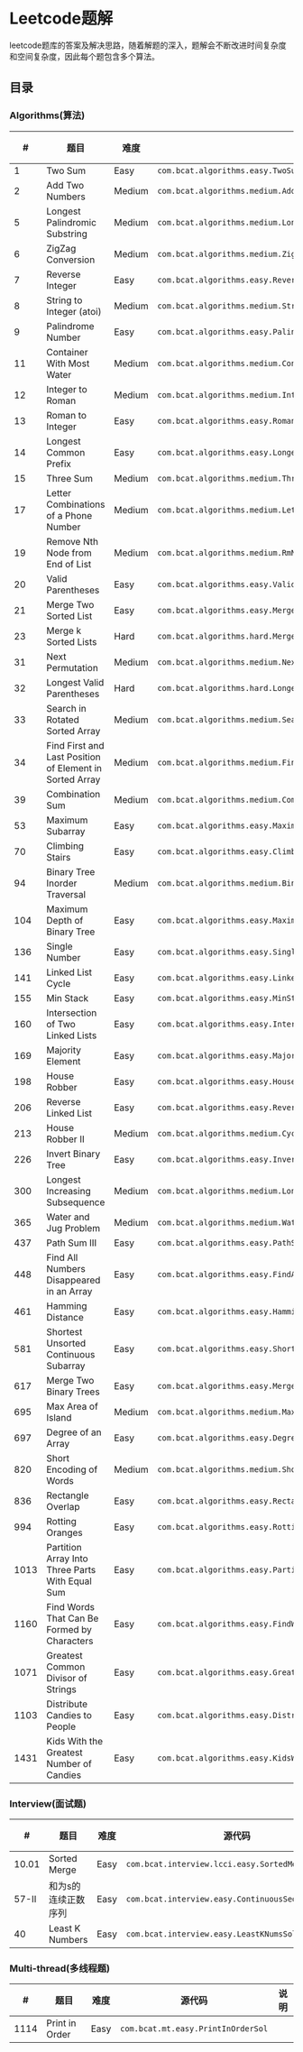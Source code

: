 # Leetcode题解

leetcode题库的答案及解决思路，随着解题的深入，题解会不断改进时间复杂度和空间复杂度，因此每个题包含多个算法。

## 目录

### Algorithms(算法)

|   #   |      题目     |  难度 |     源代码       |     说明     |  
|-------|---------------|------|-----------------|--------------|
|1  | Two Sum | Easy | ```com.bcat.algorithms.easy.TwoSumSol``` |  |
|2  | Add Two Numbers | Medium | ```com.bcat.algorithms.medium.AddTwoNumbersSol```|  |
|5  | Longest Palindromic Substring | Medium | ```com.bcat.algorithms.medium.LongestPalindromSol```|  |  
|6  | ZigZag Conversion | Medium | ```com.bcat.algorithms.medium.ZigZagConversionSol```|  |
|7  | Reverse Integer   | Easy |```com.bcat.algorithms.easy.ReverseIntegerSol```|  |  
|8  |String to Integer (atoi) | Medium | ```com.bcat.algorithms.medium.StringToIntegerSol```|  |  
|9  | Palindrome Number | Easy | ```com.bcat.algorithms.easy.PalindromNumberSol```|  |  
|11 | Container With Most Water | Medium | ```com.bcat.algorithms.medium.ContainerWithMostWaterSol``` |  |
|12 | Integer to Roman | Medium | ```com.bcat.algorithms.medium.Int2RomanSol```|  |
|13 | Roman to Integer | Easy | ```com.bcat.algorithms.easy.Roman2IntSol``` |  |
|14 | Longest Common Prefix | Easy | ```com.bcat.algorithms.easy.LongestCommonPrefixSol``` |  |  
|15 | Three Sum | Medium | ```com.bcat.algorithms.medium.ThreeSumSol``` |  |
|17 | Letter Combinations of a Phone Number | Medium | ```com.bcat.algorithms.medium.LetterCombinationsOfaPhoneNumberSol``` |  |
|19 | Remove Nth Node from End of List | Medium | ```com.bcat.algorithms.medium.RmNthNodeFromEndOfListSol``` |  |  
|20 | Valid Parentheses | Easy | ```com.bcat.algorithms.easy.ValidParenthesesSol``` |  |
|21 | Merge Two Sorted List | Easy | ```com.bcat.algorithms.easy.MergeTwoSortedListsSol``` |  |
|23 | Merge k Sorted Lists | Hard |   ```com.bcat.algorithms.hard.MergekSortedListsSol``` |  |  
|31 | Next Permutation | Medium | ```com.bcat.algorithms.medium.NextPermutationSol``` |  |
|32 | Longest Valid Parentheses | Hard | ```com.bcat.algorithms.hard.LongestValidParenthesesSol``` |  |  
|33 | Search in Rotated Sorted Array | Medium | ```com.bcat.algorithms.medium.SearchInRotatedSortedArraySol``` |  |
|34 | Find First and Last Position of Element in Sorted Array | Medium | ```com.bcat.algorithms.medium.FindFirstAndLastPositionOfElementInSortedArraySol``` |  |  
|39 | Combination Sum | Medium | ```com.bcat.algorithms.medium.CombinationSumSol``` |  |  
|53 | Maximum Subarray | Easy | ```com.bcat.algorithms.easy.MaximumSubarraySol``` |  |  
|70 | Climbing Stairs | Easy | ```com.bcat.algorithms.easy.ClimbingStairsSol``` |  |  
|94 | Binary Tree Inorder Traversal | Medium | ```com.bcat.algorithms.medium.BinaryTreeInorderTraversalSol``` |  |
|104 | Maximum Depth of Binary Tree | Easy | ```com.bcat.algorithms.easy.MaximumDepthOfBinaryTreeSol``` |  |  
|136 | Single Number | Easy | ```com.bcat.algorithms.easy.SingleNumberSol``` |  |  
|141 | Linked List Cycle | Easy | ```com.bcat.algorithms.easy.LinkedListCycleSol``` |  |  
|155 | Min Stack | Easy | ```com.bcat.algorithms.easy.MinStackSol``` |  |  
|160 | Intersection of Two Linked Lists | Easy | ```com.bcat.algorithms.easy.IntersectionOfTwoLinkedListsSol``` |  |  
|169 | Majority Element | Easy | ```com.bcat.algorithms.easy.MajorityElementSol``` |  |
|198 | House Robber | Easy | ```com.bcat.algorithms.easy.HouseRobberSol``` |  |   
|206 | Reverse Linked List | Easy | ```com.bcat.algorithms.easy.ReverseLinkedListSol``` |  |  
|213 | House Robber II | Medium | ```com.bcat.algorithms.medium.CycleHouseRobberSol``` |  |   
|226 | Invert Binary Tree | Easy | ```com.bcat.algorithms.easy.InvertBinaryTreeSol``` |  |  
|300 | Longest Increasing Subsequence | Medium | ```com.bcat.algorithms.medium.LongestIncreasingSubsequenceSol``` |  |  
|365 | Water and Jug Problem | Medium | ```com.bcat.algorithms.medium.WaterAndJugProblemSol``` |  |  
|437 | Path Sum III | Easy | ```com.bcat.algorithms.easy.PathSum3Sol``` |  |
|448 | Find All Numbers Disappeared in an Array | Easy | ```com.bcat.algorithms.easy.FindAllNumbersDisappearedInAnArraySol``` |  |
|461 | Hamming Distance | Easy | ```com.bcat.algorithms.easy.HammingDistanceSol``` |  |
|581 | Shortest Unsorted Continuous Subarray | Easy | ```com.bcat.algorithms.easy.ShortestUnsortedContinuousSubarraySol``` |  |  
|617 | Merge Two Binary Trees | Easy | ```com.bcat.algorithms.easy.MergeTwoBinaryTreesSol``` |  |  
|695 | Max Area of Island | Medium | ```com.bcat.algorithms.medium.MaxAreaOfIslandSol``` |  |  
|697 | Degree of an Array | Easy | ```com.bcat.algorithms.easy.DegreeOfAnArraySol``` |  |  
|820 | Short Encoding of Words | Medium | ```com.bcat.algorithms.medium.ShortEncodingOfWordsSol``` |  |  
|836 | Rectangle Overlap | Easy | ```com.bcat.algorithms.easy.RectangleOverlapSol``` |  |  
|994 | Rotting Oranges | Easy | ```com.bcat.algorithms.easy.RottingOrangesSol``` |  |
|1013 | Partition Array Into Three Parts With Equal Sum | Easy | ```com.bcat.algorithms.easy.PartitionArrayIntoThreePartsWithEqualSumSol``` |  |
|1160 | Find Words That Can Be Formed by Characters | Easy | ```com.bcat.algorithms.easy.FindWordsThatCanBeFormedByCharactersSol``` |  |  
|1071 | Greatest Common Divisor of Strings | Easy | ```com.bcat.algorithms.easy.GreatestCommonDivisorOfStringsSol``` |  |  
|1103 | Distribute Candies to People | Easy | ```com.bcat.algorithms.easy.DistributeCandies2PeopleSol``` |  |  
|1431 | Kids With the Greatest Number of Candies | Easy | ```com.bcat.algorithms.easy.KidsWithTheGreatestNumOfCandiesSol``` |  |  

### Interview(面试题)  

|   #   |      题目     |  难度 |     源代码       |     说明     |  
|-------|---------------|------|-----------------|--------------|
|10.01 | Sorted Merge | Easy | ```com.bcat.interview.lcci.easy.SortedMergeSol``` |  |
|57-II | 和为s的连续正数序列 | Easy | ```com.bcat.interview.easy.ContinuousSequenceSumSol``` |  |
|40    | Least K Numbers | Easy | ```com.bcat.interview.easy.LeastKNumsSol``` |  |  

### Multi-thread(多线程题)  

|   #   |      题目     |  难度 |     源代码       |     说明     |  
|-------|---------------|------|-----------------|--------------|  
| 1114 | Print in Order | Easy | ```com.bcat.mt.easy.PrintInOrderSol``` |  |  
